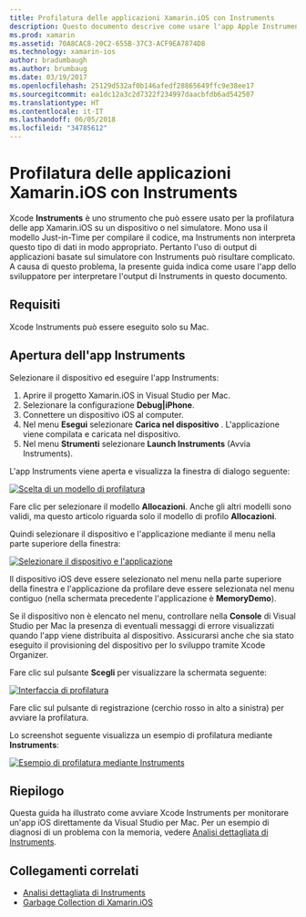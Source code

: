 ```yaml
---
title: Profilatura delle applicazioni Xamarin.iOS con Instruments
description: Questo documento descrive come usare l'app Apple Instruments per profilare un'applicazione Xamarin.iOS installata in un dispositivo o in un simulatore.
ms.prod: xamarin
ms.assetid: 70A8CAC8-20C2-655B-37C3-ACF9EA7874D8
ms.technology: xamarin-ios
author: bradumbaugh
ms.author: brumbaug
ms.date: 03/19/2017
ms.openlocfilehash: 25129d532af0b146afedf28865649ffc9e38ee17
ms.sourcegitcommit: ea1dc12a3c2d7322f234997daacbfdb6ad542507
ms.translationtype: HT
ms.contentlocale: it-IT
ms.lasthandoff: 06/05/2018
ms.locfileid: "34785612"
---
```

# <a name="profiling-xamarinios-applications-with-instruments"></a>Profilatura delle applicazioni Xamarin.iOS con Instruments

Xcode **Instruments** è uno strumento che può essere usato per la profilatura delle app Xamarin.iOS su un dispositivo o nel simulatore. Mono usa il modello Just-in-Time per compilare il codice, ma Instruments non interpreta questo tipo di dati in modo appropriato. Pertanto l'uso di output di applicazioni basate sul simulatore con Instruments può risultare complicato.
A causa di questo problema, la presente guida indica come usare l'app dello sviluppatore per interpretare l'output di Instruments in questo documento.

## <a name="requirements"></a>Requisiti

Xcode Instruments può essere eseguito solo su Mac.

## <a name="opening-the-instruments-app"></a>Apertura dell'app Instruments

Selezionare il dispositivo ed eseguire l'app Instruments:

1.  Aprire il progetto Xamarin.iOS in Visual Studio per Mac.
2.  Selezionare la configurazione **Debug|iPhone**.
3.  Connettere un dispositivo iOS al computer.
4.  Nel menu **Esegui** selezionare **Carica nel dispositivo** . L'applicazione viene compilata e caricata nel dispositivo.
5.  Nel menu **Strumenti** selezionare **Launch Instruments** (Avvia Instruments).


L'app Instruments viene aperta e visualizza la finestra di dialogo seguente:

 [![](using-instruments-to-detect-native-leaks-using-markheap-images/instruments1.png "Scelta di un modello di profilatura")](using-instruments-to-detect-native-leaks-using-markheap-images/instruments1.png#lightbox)

Fare clic per selezionare il modello **Allocazioni**. Anche gli altri modelli sono validi, ma questo articolo riguarda solo il modello di profilo **Allocazioni**.

Quindi selezionare il dispositivo e l'applicazione mediante il menu nella parte superiore della finestra:

[![](using-instruments-to-detect-native-leaks-using-markheap-images/instruments2.png "Selezionare il dispositivo e l'applicazione")](using-instruments-to-detect-native-leaks-using-markheap-images/instruments2.png#lightbox)

Il dispositivo iOS deve essere selezionato nel menu nella parte superiore della finestra e l'applicazione da profilare deve essere selezionata nel menu contiguo (nella schermata precedente l'applicazione è **MemoryDemo**).

Se il dispositivo non è elencato nel menu, controllare nella **Console** di Visual Studio per Mac la presenza di eventuali messaggi di errore visualizzati quando l'app viene distribuita al dispositivo. Assicurarsi anche che sia stato eseguito il provisioning del dispositivo per lo sviluppo tramite Xcode Organizer.

Fare clic sul pulsante **Scegli** per visualizzare la schermata seguente:

[![](using-instruments-to-detect-native-leaks-using-markheap-images/instruments3.png "Interfaccia di profilatura")](using-instruments-to-detect-native-leaks-using-markheap-images/instruments3.png#lightbox)

Fare clic sul pulsante di registrazione (cerchio rosso in alto a sinistra) per avviare la profilatura.

Lo screenshot seguente visualizza un esempio di profilatura mediante **Instruments**:

[![](using-instruments-to-detect-native-leaks-using-markheap-images/instruments4.png "Esempio di profilatura mediante Instruments")](using-instruments-to-detect-native-leaks-using-markheap-images/instruments4.png#lightbox)

## <a name="summary"></a>Riepilogo

Questa guida ha illustrato come avviare Xcode Instruments per monitorare un'app iOS direttamente da Visual Studio per Mac. Per un esempio di diagnosi di un problema con la memoria, vedere [Analisi dettagliata di Instruments](~/ios/deploy-test/walkthrough-apples-instrument.md).

## <a name="related-links"></a>Collegamenti correlati

- [Analisi dettagliata di Instruments](~/ios/deploy-test/walkthrough-apples-instrument.md)
- [Garbage Collection di Xamarin.iOS](https://krumelur.me/2015/04/27/xamarin-ios-the-garbage-collector-and-me/)

